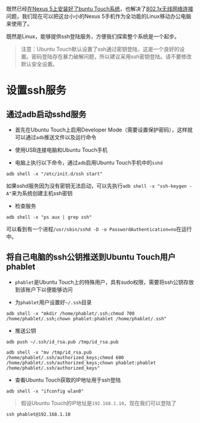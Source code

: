 既然已经[在Nexus 5上安装好了buntu Touch系统](install_ubuntu_touch_in_nexus_5)，也解决了[802.1x无线网络连接](802.1x_wireless_network_to_ubuntu_phone)问题，我们现在可以把这台小小的Nexus 5手机作为全功能的Linux移动办公电脑来使用了。

既然是Linux，能够提供ssh登陆服务，方便我们探索整个系统是一个起步。

> 注意：Ubuntu Touch默认设置了ssh通过密钥登陆，这是一个良好的设置。密码登陆存在暴力破解问题，所以建议采用ssh密钥登陆。请不要修改默认安全设置。

# 设置ssh服务

## 通过adb启动sshd服务

* 首先在Ubuntu Touch上启用Developer Mode（需要设置保护密码），这样就可以通过`adb`推送文件以及运行命令

* 使用USB连接电脑和Ubuntu Touch手机

* 电脑上执行以下命令，通过`adb`启用Ubuntu Touch手机中的`sshd`

```
adb shell -x "/etc/init.d/ssh start"
```

如果sshd服务因为没有密钥无法启动，可以先执行`adb shell -x "ssh-keygen -A"`来为系统创建主机ssh密钥

* 检查服务

```
adb shell -x "ps aux | grep ssh"
```

可以看到有一个进程`/usr/sbin/sshd -D -o PasswordAuthentication=no`在运行中。

## 将自己电脑的ssh公钥推送到Ubuntu Touch用户phablet

* `phablet`是Ubuntu Touch上的特殊用户，具有sudo权限，需要将ssh公钥存放到该账户下以便能够访问

* 为`phablet`用户设置好`~/.ssh`目录

```
adb shell -x "mkdir /home/phablet/.ssh;chmod 700 /home/phablet/.ssh;chown phablet:phablet /home/phablet/.ssh"
```

* 推送公钥

```
adb push ~/.ssh/id_rsa.pub /tmp/id_rsa.pub

adb shell -x "mv /tmp/id_rsa.pub /home/phablet/.ssh/authorized_keys;chmod 600 /home/phablet/.ssh/authorized_keys;chown phablet:phablet /home/phablet/.ssh/authorized_keys"
```

* 查看Ubuntu Touch获取的IP地址用于ssh登陆

```
adb shell -x "ifconfig wlan0"
```

> 假设Ubuntu Touch的IP地址是`192.168.1.10`，现在我们可以登陆了

```
ssh phablet@192.168.1.10
```